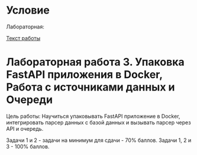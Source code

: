 # Условиe

Лабораторная:

<a href="https://github.com/TonikX/ITMO_ICT_WebDevelopment_tools_2023-2024?tab=readme-ov-file#лабораторная-работа-3-упаковка-fastapi-приложения-в-docker-работа-с-источниками-данных-и-очереди" class="external-link" target="_blank">Текст работы</a>


# Лабораторная работа 3. Упаковка FastAPI приложения в Docker, Работа с источниками данных и Очереди

Цель работы: 
Научиться упаковывать FastAPI приложение в Docker, интегрировать парсер данных с базой данных и вызывать парсер через API и очередь.

Задачи 1 и 2 - задачи на минимум для сдачи - 70% баллов. Задачи 1, 2 и 3 - 100% баллов.